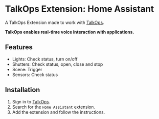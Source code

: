 # TalkOps Extension: Home Assistant

A TalkOps Extension made to work with [TalkOps](https://talkops.app).

**TalkOps enables real-time voice interaction with applications.**

## Features

* Lights: Check status, turn on/off
* Shutters: Check status, open, close and stop
* Scene: Trigger
* Sensors: Check status

## Installation

1. Sign in to [TalkOps](https://talkops.app).
2. Search for the `Home Assistant` extension.
3. Add the extension and follow the instructions.
